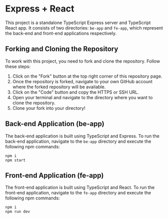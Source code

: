 # Express + React

This project is a standalone TypeScript Express server and TypeScript React app. It consists of two directories: `be-app` and `fe-app`, which represent the back-end and front-end applications respectively.

## Forking and Cloning the Repository

To work with this project, you need to fork and clone the repository. Follow these steps:

1. Click on the "Fork" button at the top right corner of this repository page.
2. Once the repository is forked, navigate to your own GitHub account where the forked repository will be available.
3. Click on the "Code" button and copy the HTTPS or SSH URL.
4. Open your terminal and navigate to the directory where you want to clone the repository.
5. Clone your fork into your directory!

## Back-end Application (be-app)

The back-end application is built using TypeScript and Express. To run the back-end application, navigate to the `be-app` directory and execute the following npm commands:

```
npm i
npm start
```

## Front-end Application (fe-app)

The front-end application is built using TypeScript and React. To run the front-end application, navigate to the `fe-app` directory and execute the following npm commands:

```
npm i
npm run dev
```


